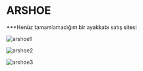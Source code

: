 # ARSHOE
***Henüz tamamlamadığım bir ayakkabı satış sitesi

![arshoe1](https://user-images.githubusercontent.com/76958549/123712247-9ad21100-d87a-11eb-8fd0-f9c3b0d3cf3f.png)

![arshoe2](https://user-images.githubusercontent.com/76958549/123712350-d53bae00-d87a-11eb-9159-a64589f4231b.png)

![arshoe3](https://user-images.githubusercontent.com/76958549/123712368-df5dac80-d87a-11eb-8c4c-a1927c92b419.png)
